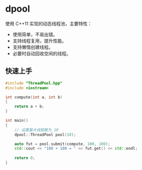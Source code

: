 # dpool
使用 C++11 实现的动态线程池，主要特性：
- 使用简单，不易出错。 
- 支持线程复用，提升性能。
- 支持懒惰创建线程。
- 必要时自动回收空闲的线程。 

## 快速上手
```C++
#include "ThreadPool.hpp"
#include <iostream>

int compute(int a, int b)
{
    return a + b;
}

int main()
{
    // 设置最大线程数为 10
    dpool::ThreadPool pool(10);

    auto fut = pool.submit(compute, 100, 100);
    std::cout << "100 + 100 = " << fut.get() << std::endl;
    
    return 0;
}
```
